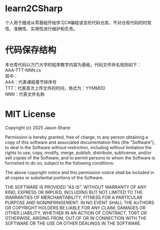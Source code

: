 # learn2CSharp
个人用于跟进从零基础开始学习C#编程语言的代码仓库，不对仓库代码的时效性、准确性、实用性进行维护和负责。

# 代码保存结构
本仓库代码以万门大学的程序教学内容为基础，代码文件命名规则如下：  
AAA-TTT-NNN.cs  
其中：  
AAA：代表课程章节排序号  
TTT：代表首次上传文件的时间，格式为：YYMMDD  
NNN：代表文件名称  

# MIT License

Copyright (c) 2025 Jason Shane

Permission is hereby granted, free of charge, to any person obtaining a copy
of this software and associated documentation files (the "Software"), to deal
in the Software without restriction, including without limitation the rights
to use, copy, modify, merge, publish, distribute, sublicense, and/or sell
copies of the Software, and to permit persons to whom the Software is
furnished to do so, subject to the following conditions:

The above copyright notice and this permission notice shall be included in all
copies or substantial portions of the Software.

THE SOFTWARE IS PROVIDED "AS IS", WITHOUT WARRANTY OF ANY KIND, EXPRESS OR
IMPLIED, INCLUDING BUT NOT LIMITED TO THE WARRANTIES OF MERCHANTABILITY,
FITNESS FOR A PARTICULAR PURPOSE AND NONINFRINGEMENT. IN NO EVENT SHALL THE
AUTHORS OR COPYRIGHT HOLDERS BE LIABLE FOR ANY CLAIM, DAMAGES OR OTHER
LIABILITY, WHETHER IN AN ACTION OF CONTRACT, TORT OR OTHERWISE, ARISING FROM,
OUT OF OR IN CONNECTION WITH THE SOFTWARE OR THE USE OR OTHER DEALINGS IN THE
SOFTWARE.
